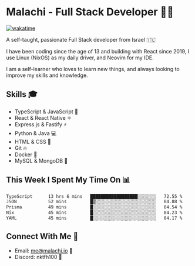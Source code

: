 # Malachi - Full Stack Developer 🚀🔥
[![wakatime](https://wakatime.com/badge/user/112ec769-e669-4b78-a46f-cf4343930741.svg)](https://wakatime.com/@112ec769-e669-4b78-a46f-cf4343930741)

A self-taught, passionate Full Stack developer from Israel 🇮🇱

I have been coding since the age of 13 and building with React since 2019, I use Linux (NixOS) as my daily driver, and Neovim for my IDE.

I am a self-learner who loves to learn new things, and always looking to improve my skills and knowledge.

## Skills 🎓
- TypeScript & JavaScript 💎
- React & React Native ⚛️
- Express.js & Fastify ⚡️
- Python & Java 💻
- HTML & CSS 🎨
- Git 🔥
- Docker 🐳
- MySQL & MongoDB 💾

## This Week I Spent My Time On 📊
<!--START_SECTION:waka-->

```txt
TypeScript      13 hrs 6 mins   ██████████████████░░░░░░░   72.55 %
JSON            52 mins         █▒░░░░░░░░░░░░░░░░░░░░░░░   04.88 %
Prisma          49 mins         █░░░░░░░░░░░░░░░░░░░░░░░░   04.54 %
Nix             45 mins         █░░░░░░░░░░░░░░░░░░░░░░░░   04.23 %
YAML            45 mins         █░░░░░░░░░░░░░░░░░░░░░░░░   04.17 %
```

<!--END_SECTION:waka-->


## Connect With Me 📱
- Email: me@malachi.io 📧
- Discord: nktfh100 👾


